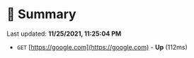 # 📖 Summary
Last updated: **11/25/2021, 11:25:04 PM**

- `GET` [https://google.com](https://google.com) - **Up** (112ms)
